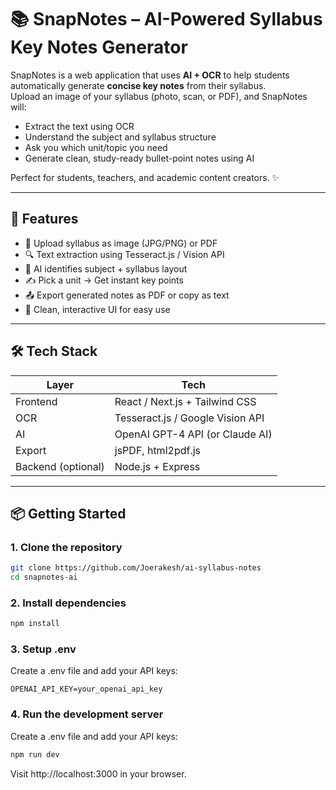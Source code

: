 # 📚 SnapNotes – AI-Powered Syllabus Key Notes Generator

SnapNotes is a web application that uses **AI + OCR** to help students automatically generate **concise key notes** from their syllabus.  
Upload an image of your syllabus (photo, scan, or PDF), and SnapNotes will:

- Extract the text using OCR
- Understand the subject and syllabus structure
- Ask you which unit/topic you need
- Generate clean, study-ready bullet-point notes using AI

Perfect for students, teachers, and academic content creators. ✨

---

## 🚀 Features

- 📸 Upload syllabus as image (JPG/PNG) or PDF
- 🔍 Text extraction using Tesseract.js / Vision API
- 🧠 AI identifies subject + syllabus layout
- ✍️ Pick a unit → Get instant key points
- 📤 Export generated notes as PDF or copy as text
- 💬 Clean, interactive UI for easy use

---

## 🛠 Tech Stack

| Layer         | Tech                              |
|---------------|-----------------------------------|
| Frontend      | React / Next.js + Tailwind CSS    |
| OCR           | Tesseract.js / Google Vision API  |
| AI            | OpenAI GPT-4 API (or Claude AI)   |
| Export        | jsPDF, html2pdf.js                |
| Backend (optional) | Node.js + Express             |

---

## 📦 Getting Started

### 1. Clone the repository

```bash
git clone https://github.com/Joerakesh/ai-syllabus-notes
cd snapnotes-ai
```

### 2. Install dependencies

```bash
npm install
```

### 3. Setup .env
Create a .env file and add your API keys:

```env
OPENAI_API_KEY=your_openai_api_key
```

### 4. Run the development server
Create a .env file and add your API keys:

```bash
npm run dev
```
Visit http://localhost:3000 in your browser.
